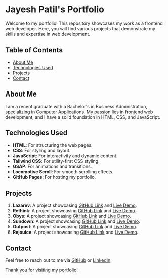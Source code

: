 # Jayesh Patil's Portfolio

Welcome to my portfolio! This repository showcases my work as a frontend web developer. Here, you will find various projects that demonstrate my skills and expertise in web development.

## Table of Contents
- [About Me](#about-me)
- [Technologies Used](#technologies-used)
- [Projects](#projects)
- [Contact](#contact)

## About Me
I am a recent graduate with a Bachelor's in Business Administration, specializing in Computer Applications. My passion lies in frontend web development, and I have a solid foundation in HTML, CSS, and JavaScript.

## Technologies Used
- **HTML**: For structuring the web pages.
- **CSS**: For styling and layout.
- **JavaScript**: For interactivity and dynamic content.
- **Tailwind CSS**: For utility-first CSS styling.
- **GSAP**: For animations and transitions.
- **Locomotive Scroll**: For smooth scrolling effects.
- **GitHub Pages**: For hosting my portfolio.

## Projects
1. **Lazarev**: A project showcasing [GitHub Link](https://github.com/Jayeshpatil9869/Lazarev) and [Live Demo](https://jayeshpatil9869.github.io/Lazarev/).
2. **Rethink**: A project showcasing [GitHub Link](https://github.com/Jayeshpatil9869/Rethink) and [Live Demo](https://jayeshpatil9869.github.io/Rethink/).
3. **Obys**: A project showcasing [GitHub Link](https://github.com/Jayeshpatil9869/Final_Project-OBYS) and [Live Demo](https://jayeshpatil9869.github.io/Final_Project-OBYS/).
4. **Sundown**: A project showcasing [GitHub Link](https://github.com/Jayeshpatil9869/Sundown-Studio) and [Live Demo](https://jayeshpatil9869.github.io/Sundown-Studio/).
5. **Outpost**: A project showcasing [GitHub Link](https://github.com/Jayeshpatil9869/Outpost-Project) and [Live Demo](https://jayeshpatil9869.github.io/Outpost-Project/).
6. **Rejouice**: A project showcasing [GitHub Link](https://github.com/Jayeshpatil9869/Rejouice-Clone) and [Live Demo](https://jayeshpatil9869.github.io/Rejouice-Clone/AsA).

## Contact
Feel free to reach out to me via [GitHub](https://github.com/Jayeshpatil9869) or [LinkedIn](https://www.linkedin.com/in/jayesh-patil-123456789/).

Thank you for visiting my portfolio!
